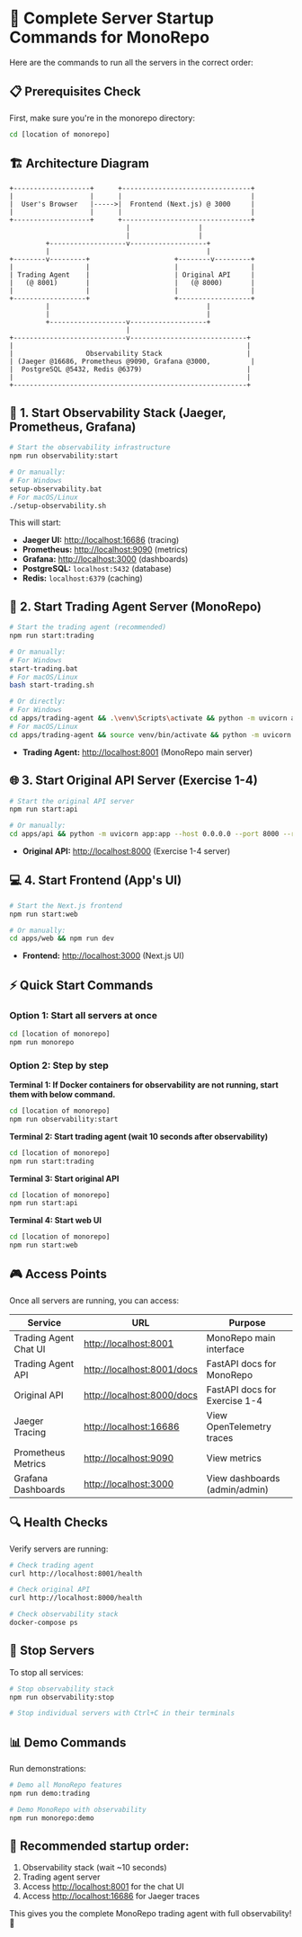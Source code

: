 # 🚀 Complete Server Startup Commands for MonoRepo

Here are the commands to run all the servers in the correct order:

## 📋 Prerequisites Check

First, make sure you're in the monorepo directory:

```bash
cd [location of monorepo]
```

## 🏗️ Architecture Diagram

```
+-------------------+      +--------------------------------+
|                   |      |                                |
|  User's Browser   |----->|  Frontend (Next.js) @ 3000     |
|                   |      |                                |
+-------------------+      +--------------------------------+
                             |                 |
                             |                 |
         +-------------------v-------------------+
         |                                       |
+--------v---------+                     +--------v---------+
|                  |                     |                  |
| Trading Agent    |                     | Original API     |
|   (@ 8001)       |                     |   (@ 8000)       |
|                  |                     |                  |
+------------------+                     +------------------+
         |                                       |
         |                                       |
         +-------------------v-------------------+
                             |
+----------------------------v-----------------------------+
|                                                          |
|                  Observability Stack                     |
| (Jaeger @16686, Prometheus @9090, Grafana @3000,          |
|  PostgreSQL @5432, Redis @6379)                          |
|                                                          |
+----------------------------------------------------------+
```

## 🔧 1. Start Observability Stack (Jaeger, Prometheus, Grafana)

```bash
# Start the observability infrastructure
npm run observability:start

# Or manually:
# For Windows
setup-observability.bat
# For macOS/Linux
./setup-observability.sh
```

This will start:

-   **Jaeger UI:** [http://localhost:16686](http://localhost:16686) (tracing)
-   **Prometheus:** [http://localhost:9090](http://localhost:9090) (metrics)
-   **Grafana:** [http://localhost:3000](http://localhost:3000) (dashboards)
-   **PostgreSQL:** `localhost:5432` (database)
-   **Redis:** `localhost:6379` (caching)

## 🎯 2. Start Trading Agent Server (MonoRepo)

```bash
# Start the trading agent (recommended)
npm run start:trading

# Or manually:
# For Windows
start-trading.bat
# For macOS/Linux
bash start-trading.sh

# Or directly:
# For Windows
cd apps/trading-agent && .\venv\Scripts\activate && python -m uvicorn app:app --host 0.0.0.0 --port 8001 --reload
# For macOS/Linux
cd apps/trading-agent && source venv/bin/activate && python -m uvicorn app:app --host 0.0.0.0 --port 8001 --reload
```

-   **Trading Agent:** [http://localhost:8001](http://localhost:8001) (MonoRepo main server)

## 🌐 3. Start Original API Server (Exercise 1-4)

```bash
# Start the original API server
npm run start:api

# Or manually:
cd apps/api && python -m uvicorn app:app --host 0.0.0.0 --port 8000 --reload
```

-   **Original API:** [http://localhost:8000](http://localhost:8000) (Exercise 1-4 server)

## 💻 4. Start Frontend (App's UI)

```bash
# Start the Next.js frontend
npm run start:web

# Or manually:
cd apps/web && npm run dev
```

-   **Frontend:** [http://localhost:3000](http://localhost:3000) (Next.js UI)

## ⚡ Quick Start Commands

### Option 1: Start all servers at once

```bash
cd [location of monorepo]
npm run monorepo
```

### Option 2: Step by step

**Terminal 1: If Docker containers for observability are not running, start them with below command.**

```bash
cd [location of monorepo]
npm run observability:start
```

**Terminal 2: Start trading agent (wait 10 seconds after observability)**

```bash
cd [location of monorepo]
npm run start:trading
```

**Terminal 3: Start original API**

```bash
cd [location of monorepo]
npm run start:api
```

**Terminal 4: Start web UI**

```bash
cd [location of monorepo]
npm run start:web
```

## 🎮 Access Points

Once all servers are running, you can access:

| Service                 | URL                               | Purpose                         |
| ----------------------- | --------------------------------- | ------------------------------- |
| Trading Agent Chat UI   | [http://localhost:8001](http://localhost:8001) | MonoRepo main interface       |
| Trading Agent API       | [http://localhost:8001/docs](http://localhost:8001/docs) | FastAPI docs for MonoRepo     |
| Original API            | [http://localhost:8000/docs](http://localhost:8000/docs) | FastAPI docs for Exercise 1-4   |
| Jaeger Tracing          | [http://localhost:16686](http://localhost:16686) | View OpenTelemetry traces       |
| Prometheus Metrics      | [http://localhost:9090](http://localhost:9090) | View metrics                    |
| Grafana Dashboards      | [http://localhost:3000](http://localhost:3000) | View dashboards (admin/admin)   |

## 🔍 Health Checks

Verify servers are running:

```bash
# Check trading agent
curl http://localhost:8001/health

# Check original API
curl http://localhost:8000/health

# Check observability stack
docker-compose ps
```

## 🛑 Stop Servers

To stop all services:

```bash
# Stop observability stack
npm run observability:stop

# Stop individual servers with Ctrl+C in their terminals
```

## 📊 Demo Commands

Run demonstrations:

```bash
# Demo all MonoRepo features
npm run demo:trading

# Demo MonoRepo with observability
npm run monorepo:demo
```

## 🎯 Recommended startup order:

1.  Observability stack (wait ~10 seconds)
2.  Trading agent server
3.  Access [http://localhost:8001](http://localhost:8001) for the chat UI
4.  Access [http://localhost:16686](http://localhost:16686) for Jaeger traces

This gives you the complete MonoRepo trading agent with full observability! 🚀